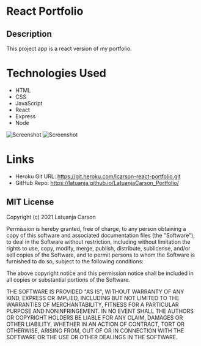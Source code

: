 # React Portfolio


## Description

This project app is a react version of my portfolio.

# Technologies Used

* HTML
* CSS
* JavaScript
* React
* Express
* Node

![Screenshot](react-portfolio/public/assets/contactscreenshot.png)
![Screenshot](react-portfolio/public/assets/homescreenshot.png)

# Links
* Heroku Git URL: https://git.heroku.com/lcarson-react-portfolio.git
* GitHub Repo: https://latuanja.github.io/LatuanjaCarson_Portfolio/

## MIT License

Copyright (c) 2021 Latuanja Carson

Permission is hereby granted, free of charge, to any person obtaining a copy
of this software and associated documentation files (the "Software"), to deal
in the Software without restriction, including without limitation the rights
to use, copy, modify, merge, publish, distribute, sublicense, and/or sell
copies of the Software, and to permit persons to whom the Software is
furnished to do so, subject to the following conditions:

The above copyright notice and this permission notice shall be included in all
copies or substantial portions of the Software.

THE SOFTWARE IS PROVIDED "AS IS", WITHOUT WARRANTY OF ANY KIND, EXPRESS OR
IMPLIED, INCLUDING BUT NOT LIMITED TO THE WARRANTIES OF MERCHANTABILITY,
FITNESS FOR A PARTICULAR PURPOSE AND NONINFRINGEMENT. IN NO EVENT SHALL THE
AUTHORS OR COPYRIGHT HOLDERS BE LIABLE FOR ANY CLAIM, DAMAGES OR OTHER
LIABILITY, WHETHER IN AN ACTION OF CONTRACT, TORT OR OTHERWISE, ARISING FROM,
OUT OF OR IN CONNECTION WITH THE SOFTWARE OR THE USE OR OTHER DEALINGS IN THE
SOFTWARE.